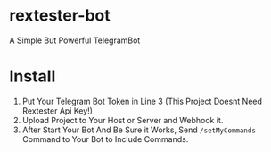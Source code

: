 # rextester-bot
A Simple But Powerful TelegramBot

# Install
1. Put Your Telegram Bot Token in Line 3 (This Project Doesnt Need Rextester Api Key!)
2. Upload Project to Your Host or Server and Webhook it.
3. After Start Your Bot And Be Sure it Works, Send <code>/setMyCommands</code> Command to Your Bot to Include Commands.
